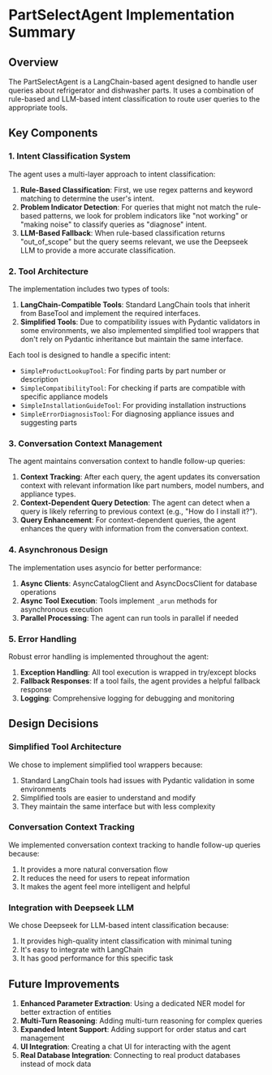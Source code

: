 # PartSelectAgent Implementation Summary

## Overview

The PartSelectAgent is a LangChain-based agent designed to handle user queries about refrigerator and dishwasher parts. It uses a combination of rule-based and LLM-based intent classification to route user queries to the appropriate tools.

## Key Components

### 1. Intent Classification System

The agent uses a multi-layer approach to intent classification:

1. **Rule-Based Classification**: First, we use regex patterns and keyword matching to determine the user's intent.
2. **Problem Indicator Detection**: For queries that might not match the rule-based patterns, we look for problem indicators like "not working" or "making noise" to classify queries as "diagnose" intent.
3. **LLM-Based Fallback**: When rule-based classification returns "out_of_scope" but the query seems relevant, we use the Deepseek LLM to provide a more accurate classification.

### 2. Tool Architecture

The implementation includes two types of tools:

1. **LangChain-Compatible Tools**: Standard LangChain tools that inherit from BaseTool and implement the required interfaces.
2. **Simplified Tools**: Due to compatibility issues with Pydantic validators in some environments, we also implemented simplified tool wrappers that don't rely on Pydantic inheritance but maintain the same interface.

Each tool is designed to handle a specific intent:
- `SimpleProductLookupTool`: For finding parts by part number or description
- `SimpleCompatibilityTool`: For checking if parts are compatible with specific appliance models
- `SimpleInstallationGuideTool`: For providing installation instructions
- `SimpleErrorDiagnosisTool`: For diagnosing appliance issues and suggesting parts

### 3. Conversation Context Management

The agent maintains conversation context to handle follow-up queries:

1. **Context Tracking**: After each query, the agent updates its conversation context with relevant information like part numbers, model numbers, and appliance types.
2. **Context-Dependent Query Detection**: The agent can detect when a query is likely referring to previous context (e.g., "How do I install it?").
3. **Query Enhancement**: For context-dependent queries, the agent enhances the query with information from the conversation context.

### 4. Asynchronous Design

The implementation uses asyncio for better performance:

1. **Async Clients**: AsyncCatalogClient and AsyncDocsClient for database operations
2. **Async Tool Execution**: Tools implement `_arun` methods for asynchronous execution
3. **Parallel Processing**: The agent can run tools in parallel if needed

### 5. Error Handling

Robust error handling is implemented throughout the agent:

1. **Exception Handling**: All tool execution is wrapped in try/except blocks
2. **Fallback Responses**: If a tool fails, the agent provides a helpful fallback response
3. **Logging**: Comprehensive logging for debugging and monitoring

## Design Decisions

### Simplified Tool Architecture

We chose to implement simplified tool wrappers because:
1. Standard LangChain tools had issues with Pydantic validation in some environments
2. Simplified tools are easier to understand and modify
3. They maintain the same interface but with less complexity

### Conversation Context Tracking

We implemented conversation context tracking to handle follow-up queries because:
1. It provides a more natural conversation flow
2. It reduces the need for users to repeat information
3. It makes the agent feel more intelligent and helpful

### Integration with Deepseek LLM

We chose Deepseek for LLM-based intent classification because:
1. It provides high-quality intent classification with minimal tuning
2. It's easy to integrate with LangChain
3. It has good performance for this specific task

## Future Improvements

1. **Enhanced Parameter Extraction**: Using a dedicated NER model for better extraction of entities
2. **Multi-Turn Reasoning**: Adding multi-turn reasoning for complex queries
3. **Expanded Intent Support**: Adding support for order status and cart management
4. **UI Integration**: Creating a chat UI for interacting with the agent
5. **Real Database Integration**: Connecting to real product databases instead of mock data 